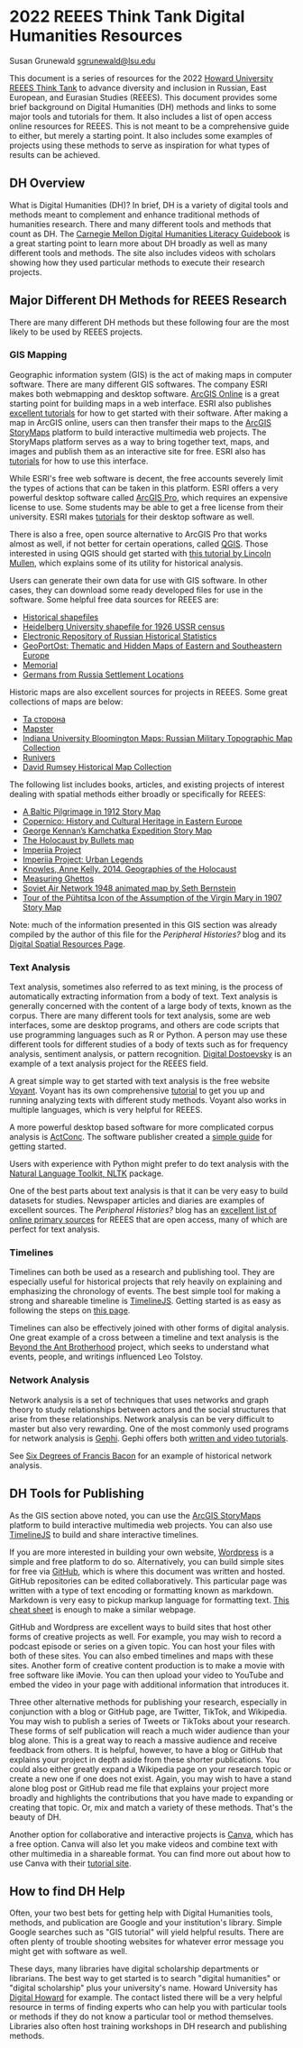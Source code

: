 # 2022 REEES Think Tank Digital Humanities Resources

Susan Grunewald
sgrunewald@lsu.edu

This document is a series of resources for the 2022 [Howard University REEES Think Tank](https://www.reeesthinktank.com/) to advance diversity and inclusion in Russian, East European, and Eurasian Studies (REEES). This document provides some brief background on Digital Humanities (DH) methods and links to some major tools and tutorials for them. It also includes a list of open access online resources for REEES. This is not meant to be a comprehensive guide to either, but merely a starting point. It also includes some examples of projects using these methods to serve as inspiration for what types of results can be achieved.

## DH Overview

What is Digital Humanities (DH)? In brief, DH is a variety of digital tools and methods meant to complement and enhance traditional methods of humanities research. There and many different tools and methods that count as DH. The [Carnegie Mellon Digital Humanities Literacy Guidebook](https://cmu-lib.github.io/dhlg/) is a great starting point to learn more about DH broadly as well as many different tools and methods. The site also includes videos with scholars showing how they used particular methods to execute their research projects.

## Major Different DH Methods for REEES Research

There are many different DH methods but these following four are the most likely to be used by REEES projects.

### GIS Mapping

Geographic information system (GIS) is the act of making maps in computer software. There are many different GIS softwares. The company ESRI makes both webmapping and desktop software. [ArcGIS Online](https://www.arcgis.com/index.html) is a great starting point for building maps in a web interface. ESRI also publishes [excellent tutorials](https://learn.arcgis.com/en/projects/get-started-with-arcgis-online/) for how to get started with their software. After making a map in ArcGIS online, users can then transfer their maps to the [ArcGIS StoryMaps](https://storymaps.arcgis.com/) platform to build interactive multimedia web projects. The StoryMaps platform serves as a way to bring together text, maps, and images and publish them as an interactive site for free. ESRI also has [tutorials](https://storymaps.arcgis.com/stories/cea22a609a1d4cccb8d54c650b595bc4) for how to use this interface.

While ESRI's free web software is decent, the free accounts severely limit the types of actions that can be taken in this platform. ESRI offers a very powerful desktop software called [ArcGIS Pro](https://www.esri.com/en-us/arcgis/products/arcgis-pro/overview), which requires an expensive license to use. Some students may be able to get a free license from their university. ESRI makes [tutorials](https://www.esri.com/en-us/arcgis/products/arcgis-pro/overview) for their desktop software as well.

There is also a free, open source alternative to ArcGIS Pro that works almost as well, if not better for certain operations, called [QGIS](https://www.qgis.org/en/site/). Those interested in using QGIS should get started with [this tutorial by Lincoln Mullen](https://lincolnmullen.com/projects/spatial-workshop/qgis.html), which explains some of its utility for historical analysis.

Users can generate their own data for use with GIS software. In other cases, they can download some ready developed files for use in the software. Some helpful free data sources for REEES are: 

- [Historical shapefiles](https://icr.ethz.ch/data/cshapes/)
- [Heidelberg University shapefile for 1926 USSR census](https://heidata.uni-heidelberg.de/dataset.xhtml?persistentId=doi:10.11588/data/10064)
- [Electronic Repository of Russian Historical Statistics](https://datasets.iisg.amsterdam/dataverse/RISTAT)
- [GeoPortOst: Thematic and Hidden Maps of Eastern and Southeastern Europe](http://geoportost.ios-regensburg.de/en/)
- [Memorial](https://www.memo.ru/ru-ru/collections/)
- [Germans from Russia Settlement Locations](https://www.germansfromrussiasettlementlocations.org/p/maps.html) 

Historic maps are also excellent sources for projects in REEES. Some great collections of maps are below:
- [Та сторона](http://tastorona.su/)
- [Mapster](http://igrek.amzp.pl/)
- [Indiana University Bloomington Maps: Russian Military Topographic Map Collection](https://webapp1.dlib.indiana.edu/images/splash.htm?scope=images/VAC9619)
- [Runivers](https://runivers.ru/mp/)
- [David Rumsey Historical Map Collection](https://www.davidrumsey.com/)

The following list includes books, articles, and existing projects of interest dealing with spatial methods either broadly or specifically for REEES:

- [A Baltic Pilgrimage in 1912 Story Map](https://www.balticorthodoxy.com/pilgrimage)
- [Copernico: History and Cultural Heritage in Eastern Europe](https://www.copernico.eu/en/start)
- [George Kennan’s Kamchatka Expedition Story Map](https://storymaps.arcgis.com/stories/3c68c41d6c4840e9a0a3f71b40cde221)
- [The Holocaust by Bullets map](http://www.yahadinunum.orgwww.yahadmap.org/#map/)
- [Imperiia Project](https://imperiia.scalar.fas.harvard.edu/imperiia/index)
- [Imperiia Project: Urban Legends](https://imperiia.omeka.fas.harvard.edu/exhibits/show/urban-legends)
- [Knowles, Anne Kelly. 2014. Geographies of the Holocaust](https://www.google.com/books/edition/Geographies_of_the_Holocaust/wqFrAwAAQBAJ?hl=en&gbpv=0)
- [Measuring Ghettos](https://ghettos.digital/)
- [Soviet Air Network 1948 animated map by Seth Bernstein](https://vimeo.com/146043317)
- [Tour of the Pühtitsa Icon of the Assumption of the Virgin Mary in 1907 Story Map](https://www.balticorthodoxy.com/icon)

Note: much of the information presented in this GIS section was already compiled by the author of this file for the *Peripheral Histories?* blog and its [Digital Spatial Resources Page](https://www.peripheralhistories.co.uk/digital-spatial).

### Text Analysis

Text analysis, sometimes also referred to as text mining, is the process of automatically extracting information from a body of text. Text analysis is generally concerned with the content of a large body of texts, known as the corpus. There are many different tools for text analysis, some are web interfaces, some are desktop programs, and others are code scripts that use programming languages such as R or Python. A person may use these different tools for different studies of a body of texts such as for frequency analysis, sentiment analysis, or pattern recognition. [Digital Dostoevsky](https://digitaldostoevsky.com/) is an example of a text analysis project for the REEES field. 

A great simple way to get started with text analysis is the free website [Voyant](https://voyant-tools.org/). Voyant has its own comprehensive [tutorial](https://voyant-tools.org/docs/#!/guide/start) to get you up and running analyzing texts with different study methods. Voyant also works in multiple languages, which is very helpful for REEES.

A more powerful desktop based software for more complicated corpus analysis is [ActConc](https://www.laurenceanthony.net/software/antconc/). The software publisher created a [simple guide](https://www.laurenceanthony.net/software/antconc/resources/help_AntConc321_english.pdf) for getting started.

Users with experience with Python might prefer to do text analysis with the [Natural Language Toolkit, NLTK](https://realpython.com/nltk-nlp-python/) package.

One of the best parts about text analysis is that it can be very easy to build datasets for studies. Newspaper articles and diaries are examples of excellent sources. The *Peripheral Histories?* blog has an [excellent list of online primary sources](https://www.peripheralhistories.co.uk/online-primary-sources) for REEES that are open access, many of which are perfect for text analysis. 

### Timelines

Timelines can both be used as a research and publishing tool. They are especially useful for historical projects that rely heavily on explaining and emphasizing the chronology of events. The best simple tool for making a strong and shareable timeline is [TimelineJS](https://timeline.knightlab.com/). Getting started is as easy as following the steps on [this page](https://timeline.knightlab.com/#make).

Timelines can also be effectively joined with other forms of digital analysis. One great example of a cross between a timeline and text analysis is the [Beyond the Ant Brotherhood](https://www.colloquy.us:8443/Tolstoy/#home) project, which seeks to understand what events, people, and writings influenced Leo Tolstoy. 

### Network Analysis

Network analysis is a set of techniques that uses networks and graph theory to study relationships between actors and the social structures that arise from these relationships. Network analysis can be very difficult to master but also very rewarding. One of the most commonly used programs for network analysis is [Gephi](https://gephi.org/). Gephi offers both [written and video tutorials](https://gephi.org/users/).

See [Six Degrees of Francis Bacon](http://www.sixdegreesoffrancisbacon.com/) for an example of historical network analysis.

## DH Tools for Publishing

As the GIS section above noted, you can use the [ArcGIS StoryMaps](https://storymaps.arcgis.com/) platform to build interactive multimedia web projects. You can also use [TimelineJS](https://timeline.knightlab.com/) to build and share interactive timelines.

If you are more interested in building your own website, [Wordpress](https://wordpress.com/) is a simple and free platform to do so. Alternatively, you can build simple sites for free via [GitHub](https://github.com/), which is where this document was written and hosted. GitHub repositories can be edited collaboratively. This particular page was written with a type of text encoding or formatting known as markdown. Markdown is very easy to pickup markup language for formatting text. [This cheat sheet](https://www.markdownguide.org/cheat-sheet/) is enough to make a similar webpage.

GitHub and Wordpress are excellent ways to build sites that host other forms of creative projects as well. For example, you may wish to record a podcast episode or series on a given topic. You can host your files with both of these sites. You can also embed timelines and maps with these sites. Another form of creative content production is to make a movie with free software like iMovie. You can then upload your video to YouTube and embed the video in your page with additional information that introduces it.

Three other alternative methods for publishing your research, especially in conjunction with a blog or GitHub page, are Twitter, TikTok, and Wikipedia. You may wish to publish a series of Tweets or TikToks about your research. These forms of self publication will reach a much wider audience than your blog alone. This is a great way to reach a massive audience and receive feedback from others. It is helpful, however, to have a blog or GitHub that explains your project in depth aside from these shorter publications. You could also either greatly expand a Wikipedia page on your research topic or create a new one if one does not exist. Again, you may wish to have a stand alone blog post or GitHub read me file that explains your project more broadly and highlights the contributions that you have made to expanding or creating that topic. Or, mix and match a variety of these methods. That's the beauty of DH. 

Another option for collaborative and interactive projects is [Canva](https://www.canva.com/), which has a free option. Canva will also let you make videos and combine text with other multimedia in a shareable format. You can find more out about how to use Canva with their [tutorial site](https://www.canva.com/designschool/tutorials/).

## How to find DH Help

Often, your two best bets for getting help with Digital Humanities tools, methods, and publication are Google and your institution's library. Simple Google searches such as "GIS tutorial" will yield helpful results. There are often plenty of trouble shooting websites for whatever error message you might get with software as well.

These days, many libraries have digital scholarship departments or librarians. The best way to get started is to search "digital humanities" or "digital scholarship" plus your university's name. Howard University has [Digital Howard](https://dh.howard.edu/about.html) for example. The contact listed there will be a very helpful resource in terms of finding experts who can help you with particular tools or methods if they do not know a particular tool or method themselves. Libraries also often host training workshops in DH research and publishing methods. 
